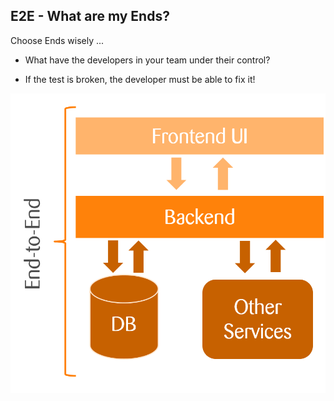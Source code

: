 ## E2E - What are my Ends?

<div class="horizontal-2">
<div>
    Choose Ends wisely ...
    <ul>
        <li><p>What have the developers in your team under their control?</p></li>
        <li><p>If the test is broken, the developer must be able to fix it!</p></li>                
    </ul>
</div>
<div>
    <img src="images/application-architecture.png">
</div>
</div>
